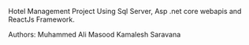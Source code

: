 Hotel Management Project Using Sql Server, Asp .net core webapis and ReactJs Framework. 

Authors: 
Muhammed Ali Masood
Kamalesh Saravana
